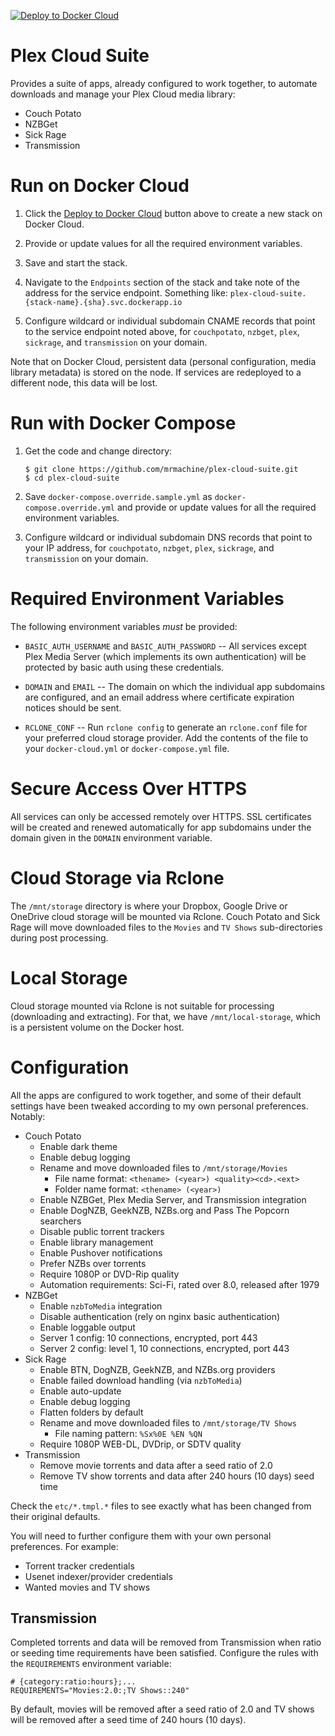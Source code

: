 [![Deploy to Docker Cloud](https://files.cloud.docker.com/images/deploy-to-dockercloud.svg)](https://cloud.docker.com/stack/deploy/?repo=https://github.com/mrmachine/plex-cloud-suite/)

# Plex Cloud Suite

Provides a suite of apps, already configured to work together, to automate downloads and manage your Plex Cloud media library:

  * Couch Potato
  * NZBGet
  * Sick Rage
  * Transmission

# Run on Docker Cloud

 1. Click the [Deploy to Docker Cloud](https://cloud.docker.com/stack/deploy/?repo=https://github.com/mrmachine/plex-cloud-suite/) button above to create a new stack on Docker Cloud.

 2. Provide or update values for all the required environment variables.

 3. Save and start the stack.

 4. Navigate to the `Endpoints` section of the stack and take note of the address for the service endpoint. Something like: `plex-cloud-suite.{stack-name}.{sha}.svc.dockerapp.io`

 5. Configure wildcard or individual subdomain CNAME records that point to the service endpoint noted above, for `couchpotato`, `nzbget`, `plex`, `sickrage`, and `transmission` on your domain.

Note that on Docker Cloud, persistent data (personal configuration, media library metadata) is stored on the node. If services are redeployed to a different node, this data will be lost.

# Run with Docker Compose

 1. Get the code and change directory:

        $ git clone https://github.com/mrmachine/plex-cloud-suite.git
        $ cd plex-cloud-suite

 2. Save `docker-compose.override.sample.yml` as `docker-compose.override.yml` and provide or update values for all the required environment variables.

 3. Configure wildcard or individual subdomain DNS records that point to your IP address, for `couchpotato`, `nzbget`, `plex`, `sickrage`, and `transmission` on your domain.

# Required Environment Variables

The following environment variables *must* be provided:

  * `BASIC_AUTH_USERNAME` and `BASIC_AUTH_PASSWORD` -- All services except Plex Media Server (which implements its own authentication) will be protected by basic auth using these credentials.

  * `DOMAIN` and `EMAIL` -- The domain on which the individual app subdomains are configured, and an email address where certificate expiration notices should be sent.

  * `RCLONE_CONF` -- Run `rclone config` to generate an `rclone.conf` file for your preferred cloud storage provider. Add the contents of the file to your `docker-cloud.yml` or `docker-compose.yml` file.

# Secure Access Over HTTPS

All services can only be accessed remotely over HTTPS. SSL certificates will be created and renewed automatically for app subdomains under the domain given in the `DOMAIN` environment variable.

# Cloud Storage via Rclone

The `/mnt/storage` directory is where your Dropbox, Google Drive or OneDrive cloud storage will be mounted via Rclone. Couch Potato and Sick Rage will move downloaded files to the `Movies` and `TV Shows` sub-directories during post processing.

# Local Storage

Cloud storage mounted via Rclone is not suitable for processing (downloading and extracting). For that, we have `/mnt/local-storage`, which is a persistent volume on the Docker host.

# Configuration

All the apps are configured to work together, and some of their default settings have been tweaked according to my own personal preferences. Notably:

  * Couch Potato
      * Enable dark theme
      * Enable debug logging
      * Rename and move downloaded files to `/mnt/storage/Movies`
          * File name format: `<thename> (<year>) <quality><cd>.<ext>`
          * Folder name format: `<thename> (<year>)`
      * Enable NZBGet, Plex Media Server, and Transmission integration
      * Enable DogNZB, GeekNZB, NZBs.org and Pass The Popcorn searchers
      * Disable public torrent trackers
      * Enable library management
      * Enable Pushover notifications
      * Prefer NZBs over torrents
      * Require 1080P or DVD-Rip quality
      * Automation requirements: Sci-Fi, rated over 8.0, released after 1979
  * NZBGet
      * Enable `nzbToMedia` integration
      * Disable authentication (rely on nginx basic authentication)
      * Enable loggable output
      * Server 1 config: 10 connections, encrypted, port 443
      * Server 2 config: level 1, 10 connections, encrypted, port 443
  * Sick Rage
      * Enable BTN, DogNZB, GeekNZB, and NZBs.org providers
      * Enable failed download handling (via `nzbToMedia`)
      * Enable auto-update
      * Enable debug logging
      * Flatten folders by default
      * Rename and move downloaded files to `/mnt/storage/TV Shows`
      	  * File naming pattern: `%Sx%0E %EN %QN`
      * Require 1080P WEB-DL, DVDrip, or SDTV quality
  * Transmission
      * Remove movie torrents and data after a seed ratio of 2.0
      * Remove TV show torrents and data after 240 hours (10 days) seed time

Check the `etc/*.tmpl.*` files to see exactly what has been changed from their original defaults.

You will need to further configure them with your own personal preferences. For example:

  * Torrent tracker credentials
  * Usenet indexer/provider credentials
  * Wanted movies and TV shows

## Transmission

Completed torrents and data will be removed from Transmission when ratio or seeding time requirements have been satisfied. Configure the rules with the `REQUIREMENTS` environment variable:

    # {category:ratio:hours};...
    REQUIREMENTS="Movies:2.0:;TV Shows::240"

By default, movies will be removed after a seed ratio of 2.0 and TV shows will be removed after a seed time of 240 hours (10 days).
